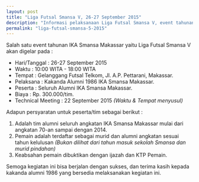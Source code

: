 ```yaml
---
layout: post
title: "Liga Futsal Smansa V, 26-27 September 2015"
description: "Informasi pelaksanaan Liga Futsal Smansa V, event tahunan IKA Smansa Makassar"
permalink: "liga-futsal-smansa-5-2015"
---
```

Salah satu event tahunan IKA Smansa Makassar yaitu Liga Futsal Smansa V akan digelar pada :

- Hari/Tanggal : 26-27 September 2015
- Waktu : 10:00 WITA - 18:00 WITA
- Tempat : Gelanggang Futsal Telkom, Jl. A.P. Pettarani, Makassar.
- Pelaksana : Kakanda Alumni 1986 IKA Smansa Makassar.
- Peserta : Seluruh Alumni IKA Smansa Makassar.
- Biaya : Rp. 300.000/tim.
- Technical Meeting : 22 September 2015 _(Waktu & Tempat menyusul)_

Adapun persyaratan untuk peserta/tim sebagai berikut :

1. Adalah tim alumni seluruh angkatan IKA Smansa Makassar mulai dari angkatan 70-an
   sampai dengan 2014.
2. Pemain adalah terdaftar sebagai murid dan alumni angkatan sesuai tahun kelulusan
   _(Bukan dilihat dari tahun masuk sekolah Smansa dan murid pindahan)_
3. Keabsahan pemain dibuktikan dengan ijazah dan KTP Pemain.

Semoga kegiatan ini bisa berjalan dengan sukses, dan terima kasih kepada kakanda
alumni 1986 yang bersedia melaksanakan kegiatan ini.
